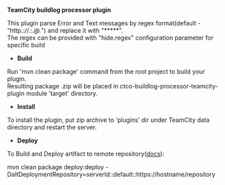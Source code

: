 
 **TeamCity buildlog processor plugin**

 This plugin parse Error and Text messages by regex format(default - "http.*://.*:.*@.*") and replace it with "*****".   
 The regex can be provided with "hide.regex" configuration parameter for specific build

 * **Build**  
 
 Run 'mvn clean package' command from the root project to build your plugin.  
 Resulting package <artifactId>.zip will be placed in ctco-buildlog-processor-teamcity-plugin module 'target' directory. 
 
 * **Install**  
 
 To install the plugin, put zip archive to 'plugins' dir under TeamCity data directory and restart the server.
 
 * **Deploy**

To Build and Deploy artifact to remote repository([docs](https://maven.apache.org/plugins/maven-deploy-plugin/deploy-mojo.html)):

mvn clean package deploy:deploy -DaltDeploymentRepository=serverId::default::https://hostname/repository

